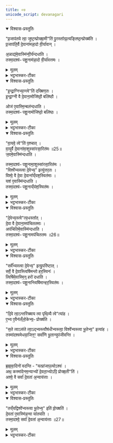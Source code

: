 ```yaml
---
title: ०७
unicode_script: devanagari
---
```


<details open><summary>विश्वास-प्रस्तुतिः</summary>

"प्र॒जाप॑तये त्वा॒ जुष्ट॒म्प्रोख्षा॒मी"ति॑ पु॒रस्ता᳚त्प्र॒त्यङ्तिष्ठ॒न्प्रोख्ष॑ति ।  
प्र॒जाप॑ति॒र्वै दे॒वाना॑मन्ना॒दो वी॒र्या॑वान् ।  

अ॒न्नाद्य॑मे॒वास्मि॑न्वी॒र्य॑न्दधाति ।  
तस्मा॒दश्व॑ᳶ पशू॒नाम॑न्ना॒दो वी॒र्या॑वत्तमः ।  
</details>

<details><summary>मूलम्</summary>

"प्र॒जाप॑तये त्वा॒ जुष्ट॒म्प्रोख्षा॒मी"ति॑ पु॒रस्ता᳚त्प्र॒त्यङ्तिष्ठ॒न्प्रोख्ष॑ति ।  
प्र॒जाप॑ति॒र्वै दे॒वाना॑मन्ना॒दो वी॒र्या॑वान् ।  

अ॒न्नाद्य॑मे॒वास्मि॑न्वी॒र्य॑न्दधाति ।  
तस्मा॒दश्व॑ᳶ पशू॒नाम॑न्ना॒दो वी॒र्या॑वत्तमः ।  
</details>

<details><summary>भट्टभास्कर-टीका</summary>

1अथाध्वर्युः अश्वाभिमुखस्तिष्ठन् अनुदिशं अश्वं प्रोक्षति - प्रजापतये त्वेत्यादिभिः ॥ देवानां मध्ये प्रजापतिः अन्नादः वीर्यावांश्च तस्मादनेन प्रोक्षणेन अन्नादनसामर्थ्यं वीर्यं च अस्मिन् अश्वे दधाति । तस्मात् पशूनां मध्ये अश्वोऽन्नादः वीर्यावत्तमश्च । 'अन्येषामपि' इति दीर्घत्वम् । एवं देगन्तरेषु योज्यम् ॥
</details>

<details open><summary>विश्वास-प्रस्तुतिः</summary>

"इ॒न्द्रा॒ग्निभ्या॒न्त्वे"ति॑ दख्षिण॒तः ।  
इ॒न्द्रा॒ग्नी वै दे॒वाना॒मोजि॑ष्ठौ॒ बलि॑ष्ठौ ।  

ओज॑ ए॒वास्मि॒न्बल॑न्दधाति ।  
तस्मा॒दश्व॑ᳶ पशू॒नामोजि॑ष्ठो॒ बलि॑ष्ठः ।  
</details>

<details><summary>मूलम्</summary>

"इ॒न्द्रा॒ग्निभ्या॒न्त्वे"ति॑ दख्षिण॒तः ।  
इ॒न्द्रा॒ग्नी वै दे॒वाना॒मोजि॑ष्ठौ॒ बलि॑ष्ठौ ।  

ओज॑ ए॒वास्मि॒न्बल॑न्दधाति ।  
तस्मा॒दश्व॑ᳶ पशू॒नामोजि॑ष्ठो॒ बलि॑ष्ठः ।  
</details>

<details><summary>भट्टभास्कर-टीका</summary>

2ओजिष्ठौ बलिष्ठाविति ॥ ओजस्वितमौ बलवत्तमौ च । 'विन्मतोर्लुक्' इति इष्ठनि लोपे 'टेः' इति टिलोपः ॥
</details>

<details open><summary>विश्वास-प्रस्तुतिः</summary>

"वा॒यवे॒ त्वे"ति॑ प॒श्चात् ।  
वा॒युर्वै दे॒वाना॑मा॒शुस्सा॑रसा॒रित॑मः ॥25॥  
ज॒वमे॒वास्मि॑न्दधाति ।  

तस्मा॒दश्व॑ᳶ पशू॒नामा॒शुस्सा॑रसा॒रित॑मः ।  
"विश्वे᳚भ्यस्त्वा दे॒वेभ्य॒" इत्यु॑त्तर॒तः ।  
विश्वे॒ वै दे॒वा दे॒वाना᳚य्ँयश॒स्वित॑माः ।  
यश॑ ए॒वास्मि॑न्दधाति ।  
तस्मा॒दश्व॑ᳶ पशू॒नाय्ँय॑श॒स्वित॑मः ।  
</details>

<details><summary>मूलम्</summary>

"वा॒यवे॒ त्वे"ति॑ प॒श्चात् ।  
वा॒युर्वै दे॒वाना॑मा॒शुस्सा॑रसा॒रित॑मः ॥25॥  
ज॒वमे॒वास्मि॑न्दधाति ।  

तस्मा॒दश्व॑ᳶ पशू॒नामा॒शुस्सा॑रसा॒रित॑मः ।  
"विश्वे᳚भ्यस्त्वा दे॒वेभ्य॒" इत्यु॑त्तर॒तः ।  
विश्वे॒ वै दे॒वा दे॒वाना᳚य्ँयश॒स्वित॑माः ।  
यश॑ ए॒वास्मि॑न्दधाति ।  
तस्मा॒दश्व॑ᳶ पशू॒नाय्ँय॑श॒स्वित॑मः ।  
</details>

<details><summary>भट्टभास्कर-टीका</summary>

3-4आशुः शीघ्रः सारसारितमः अतिशयेन सारिः उत्कर्षगामी ॥
</details>

<details open><summary>विश्वास-प्रस्तुतिः</summary>

"दे॒वेभ्य॒स्त्वे"त्य॒धस्ता᳚त् ।  
दे॒वा वै दे॒वाना॒मप॑चिततमाः ।  
अप॑चितिमे॒वास्मि॑न्दधाति ।  
तस्मा॒दश्व॑ᳶ पशू॒नामप॑चिततमः ॥26॥  
</details>

<details><summary>मूलम्</summary>

"दे॒वेभ्य॒स्त्वे"त्य॒धस्ता᳚त् ।  
दे॒वा वै दे॒वाना॒मप॑चिततमाः ।  
अप॑चितिमे॒वास्मि॑न्दधाति ।  
तस्मा॒दश्व॑ᳶ पशू॒नामप॑चिततमः ॥26॥  
</details>

<details><summary>भट्टभास्कर-टीका</summary>

5अपचिततमाः पूजिततमाः ॥
</details>

<details open><summary>विश्वास-प्रस्तुतिः</summary>

"सर्वे᳚भ्यस्त्वा दे॒वेभ्य॒" इत्यु॒परि॑ष्टात् ।  
सर्वे॒ वै दे॒वास्त्विषि॑मन्तो हर॒स्विनः॑ ।   
त्विषि॑मे॒वास्मि॒न्॒ हरो॑ दधाति ।  
तस्मा॒दश्व॑ᳶ पशू॒नान्त्विषि॑मान्हर॒स्वित॑मः ।  
</details>

<details><summary>मूलम्</summary>

"सर्वे᳚भ्यस्त्वा दे॒वेभ्य॒" इत्यु॒परि॑ष्टात् ।  
सर्वे॒ वै दे॒वास्त्विषि॑मन्तो हर॒स्विनः॑ ।   
त्विषि॑मे॒वास्मि॒न्॒ हरो॑ दधाति ।  
तस्मा॒दश्व॑ᳶ पशू॒नान्त्विषि॑मान्हर॒स्वित॑मः ।  
</details>

<details><summary>भट्टभास्कर-टीका</summary>

6त्विषिमन्तः दीप्तिमन्तः । हरस्विनः प्रकाशवन्तः ॥
</details>

<details open><summary>विश्वास-प्रस्तुतिः</summary>

"दि॒वे त्वा॒ऽन्तरि॑ख्षाय त्वा पृथि॒व्यै त्वे"त्या॑ह ।  
ए॒भ्य ए॒वैन॑ल्ँलो॒केभ्य॒ᳶ प्रोख्ष॑ति ।  

"स॒ते त्वाऽस॑ते त्वा॒ऽद्भ्यस्त्वौष॑धीभ्यस्त्वा॒ विश्वे᳚भ्यस्त्वा भू॒तेभ्य॒" इत्या॑ह ।  
तस्मा॑दश्वमेधया॒जिन॒ꣳ॒ सर्वा॑णि भू॒तान्युप॑जीवन्ति ।  
</details>

<details><summary>मूलम्</summary>

"दि॒वे त्वा॒ऽन्तरि॑ख्षाय त्वा पृथि॒व्यै त्वे"त्या॑ह ।  
ए॒भ्य ए॒वैन॑ल्ँलो॒केभ्य॒ᳶ प्रोख्ष॑ति ।  

"स॒ते त्वाऽस॑ते त्वा॒ऽद्भ्यस्त्वौष॑धीभ्यस्त्वा॒ विश्वे᳚भ्यस्त्वा भू॒तेभ्य॒" इत्या॑ह ।  
तस्मा॑दश्वमेधया॒जिन॒ꣳ॒ सर्वा॑णि भू॒तान्युप॑जीवन्ति ।  
</details>

<details><summary>भट्टभास्कर-टीका</summary>

7दिवे त्वेत्यादिना शेषावयवप्रोक्षणम् ॥
</details>

<details open><summary>विश्वास-प्रस्तुतिः</summary>

ब्र॒ह्म॒वा॒दिनो॑ वदन्ति -
"यत्प्रा॑जाप॒त्योऽश्वः॑ ।  
अथ॒ कस्मा॑देनम॒न्याभ्यो॑ दे॒वता॒भ्योऽपि॒ प्रोख्ष॒ती"ति॑ ।  
अश्वे॒ वै सर्वा॑ दे॒वता॑ अ॒न्वाय॑त्ताः ।  
</details>

<details><summary>मूलम्</summary>

ब्र॒ह्म॒वा॒दिनो॑ वदन्ति -
"यत्प्रा॑जाप॒त्योऽश्वः॑ ।  
अथ॒ कस्मा॑देनम॒न्याभ्यो॑ दे॒वता॒भ्योऽपि॒ प्रोख्ष॒ती"ति॑ ।  
अश्वे॒ वै सर्वा॑ दे॒वता॑ अ॒न्वाय॑त्ताः ।  
</details>

<details><summary>भट्टभास्कर-टीका</summary>

8ब्रह्मवादिन इति ॥ अन्वायत्ताः अन्ववस्थिताः सर्वाः देवताः अश्वे, तस्मात् अन्याभ्योऽपि प्रजापतिव्यतिरिक्ताभ्योऽपि प्रोक्ष्यतेऽश्वः । 'श्वीदितो निष्ठायाम्' इतीट्प्रतिषेधः ।  
</details>

<details open><summary>विश्वास-प्रस्तुतिः</summary>

"तय्ँयद्विश्वे᳚भ्यस्त्वा भू॒तेभ्य॒" इति॑ प्रो॒ख्षति॑ ।  
दे॒वता॑ ए॒वास्मि॑न्न॒न्वा या॑तयति ।  
तस्मा॒दश्वे॒ सर्वा॑ दे॒वता॑ अ॒न्वाय॑त्ताः ॥27॥  
</details>

<details><summary>मूलम्</summary>

"तय्ँयद्विश्वे᳚भ्यस्त्वा भू॒तेभ्य॒" इति॑ प्रो॒ख्षति॑ ।  
दे॒वता॑ ए॒वास्मि॑न्न॒न्वा या॑तयति ।  
तस्मा॒दश्वे॒ सर्वा॑ दे॒वता॑ अ॒न्वाय॑त्ताः ॥27॥  
</details>

<details><summary>भट्टभास्कर-टीका</summary>

के पुनरश्वे सर्वा देवताः अन्वाहिता इत्याह - तं यदिति । विश्वेभ्यस्त्वा भूतेभ्य इति प्रोक्षेत् । तेन सर्वा देवताः अश्वे अन्वायातयति, तस्माद्बूमो अश्वे सर्वा देवता अन्वायत्ता इति ॥


इति तैत्तिरीयब्राह्मणे तृतीये अष्टमे अश्वमेधे सप्तमोऽनुवाकः ॥  

</details>

